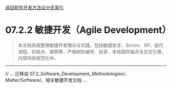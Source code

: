 [返回软件开发方法论分支索引](./README.md)

# 07.2.2 敏捷开发（Agile Development）

> 本文档系统整理敏捷开发理论与实践，包括敏捷宣言、Scrum、XP、迭代流程、优缺点、案例等，严格树形编号、目录、本地跳转锚点与交叉引用，内容持续规范化中。

---

// ... 迁移自 07.2_Software_Development_Methodologies/、Matter/Software/、相关敏捷开发文档 ...
